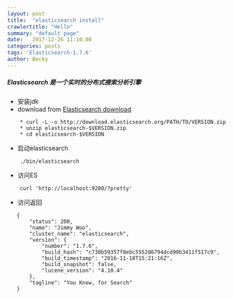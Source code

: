 ```yaml
---
layout: post
title:  "elasticsearch install"
crawlertitle: "Hello"
summary: "default page"
date:   2017-12-26 11:10:00
categories: posts
tags: 'Elasticsearch-1.7.6'
author: Becky
---
```

##### Elasticsearch 是一个实时的分布式搜索分析引擎

* 安装jdk
* download from [Elasticsearch download](https://www.elastic.co/downloads/elasticsearch "Elasticsearch download") 
```
    * curl -L -o http://download.elasticsearch.org/PATH/TO/VERSION.zip
    * unzip elasticsearch-$VERSION.zip
    * cd elasticsearch-$VERSION
```
* 启动elasticsearch
```
    ./bin/elasticsearch
```
* 访问ES
```
    curl 'http://localhost:9200/?pretty'
```
* 访问返回 
 ```
    {
        "status": 200,
        "name": "Jimmy Woo",
        "cluster_name": "elasticsearch",
        "version": {
            "number": "1.7.6",
            "build_hash": "c730b59357f8ebc555286794dcd90b3411f517c9",
            "build_timestamp": "2016-11-18T15:21:16Z",
            "build_snapshot": false,
            "lucene_version": "4.10.4"
        },
        "tagline": "You Know, for Search"
    }
```